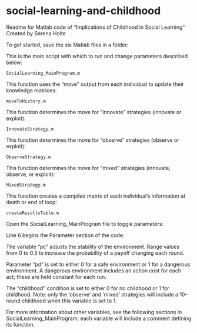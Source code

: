 # social-learning-and-childhood

Readme for Matlab code of
“Implications of Childhood in Social Learning”
Created by Serena Holte

To get started, save the six Matlab files in a folder:


This is the main script with which to run and change parameters described below:
	
	SocialLearning_MainProgram.m 

This function uses the “move” output from each individual to update their knowledge matrices:
	
	moveToHistory.m

This function determines the move for “innovate” strategies (innovate or exploit):
	
	InnovateStrategy.m

This function determines the move for “observe” strategies (observe or exploit):
	
	ObserveStrategy.m

This function determines the move for “mixed” strategies (innovate, observe, or exploit):
	
	MixedStrategy.m

This function creates a compiled matrix of each individual’s information at death or end of loop:
	
	createResultsTable.m


Open the SocialLearning_MainProgram file to toggle parameters:

Line 6 begins the Parameter section of the code:
 

The variable “pc” adjusts the stability of the environment. Range values from 0 to 0.5 to increase the probability of a payoff changing each round.

Parameter “pd” is set to either 0 for a safe environment or 1 for a dangerous environment. A dangerous environment includes an action cost for each act; these are held constant for each run.

The “childhood” condition is set to either 0 for no childhood or 1 for childhood. Note: only the ‘observe’ and ‘mixed’ strategies will include a 10-round childhood when this variable is set to 1. 

For more information about other variables, see the following sections in SocialLearning_MainProgram; each variable will include a comment defining its function.
